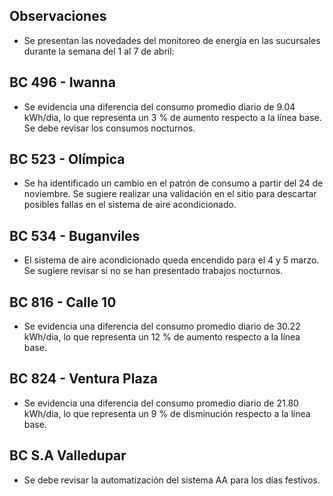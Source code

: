 ## Observaciones

<div align="right">

<!--<span style="font-size: smaller;"> Reporte semanal elaborado 02/01/2024</span> -->

</div>

- Se presentan las novedades del monitoreo de energía en las sucursales durante la semana del 1 al 7 de abril:

<!-- ## BC 044 - Piedecuesta -->

<!-- Se corrige novedad de la carga del AA, para el 2 de mayo se puede tomar sede como referencia. Carga del aire era muy pequeña -->

<!-- ## BC 061 - Carrera Primera

-El cambio que presento la sede fue porque se pusieron las cargas de los cajeros que siempre funcionan

- La sede modificó su patrón de consumo histórico a partir del 30 de noviembre de 2023, especialmente en lo que respecta a los consumos nocturnos.-->

<!-- Se normaliza la novedad en la carga de aire acondicionado fuera del horario laboral a partir del 25 de noviembre, lo que resultará en una disminución en el consumo de energía y se reflejará en ahorros.-->

<!--## BC 66 - Palmira

- El sistema de aire acondicionado queda encendido para el 21 de febrero. Se sugiere revisar si no se han presentado trabajos nocturnos. -->
<!--  Se atiende novedad de apagado de aires a las 22 horas , la sede empieza a reducir su consumo significativamente a partir de las 18 horas. -->


<!--  La sede presenta un cambio en su patrón de consumo a partir del 24 de octubre. Se debe validar si se están presentando trabajos en la sede; de lo contrario, se sugiere revisar la medida en el sitio. -->

<!--## BC 78 - El Cacique 

- La sede presenta novedad en el apagado de los aires a las 19 horas. Se recomienda evaluar con la sucursal la configuración de apagado del aire acondicionado, que actualmente se establece en promedio a las 18 hora.-->

<!--## BC 88 - Cúcuta

- Se evidencia una diferencia del consumo promedio diario de 4.75 kWh/dia, lo que representa un 3 % de disminución respecto a la línea base.-->

<!--## BC 90 - Megamall

- La sede para esta semana normaliza la novedad del apagado del aire pasando de las 19 horas a las 18 horas. -->

<!--## BC 185 - Llano Grande Palmira

- Se debe revisar la automatización del sistema AA para los días festivos.-->

<!-- La sede presenta un cambio en el patrón de consumo a partir del 24 de enero al 2 de febrero el cual ya fue normalizado. -->

 <!-- El sistema de AA operó los días festivo. Se debe verificar, ya que históricamente, la sede ha presentado problemas en la automatización durante los días festivos.-->

 <!-- Se evidencia una diferencia del consumo promedio diario de 8.23 kWh/dia, lo que representa un 5 % de disminución respecto a la línea base. -->

<!--## BC 197 - Guatapuri

recomienda validar si se presentaron trabajos en la sede. Se presenta mayor consumo de energía para las horas nocturnas los domingos se sugiere validar sistema AA.

<!-- Se debe validar el consumo de energía de la sede durante los fines de semana, ya que se observa un alto consumo en esos días. -->

<!-- Cambio patrón de consumo, se presenta disminución a partir del 20 abril, sistemas de aires apagan por completo, validar que correctivos se realizaron. -->

<!-- ## BC 205 - Villa Colombia -->

<!-- Durante la semana pasada, el factor de potencia promedio estuvo en 0.27 lo que representa un consumo alto de energía reactiva, esto podría representar penalidades por parte del comercializador de energía. -->

<!-- ## BC 210 - Banca Colombia Cartagena

- La sede experimento un cambio en el patrón de consumo del 11 al 15 marzo, lo que representa un 27 % de aumento respecto a la línea base. Se sugiere validar si se presentaron trabajos en la sede. -->

<!-- Se ha observado una disminución en el consumo de energía en la sede debido a labores de mantenimiento operativo que se llevaron a cabo desde el 29 de noviembre hasta el 12 de febrero. Ahora que estas labores han concluido, la sede ya reporta consumos normalizados. -->

<!-- - Se presenta un cambio en el patrón de consumo a partir del 17 marzo, se apaga cargas se corrige novedad cargas encendidas a partir del 28 febrero. -->

<!-- ## BC 216 - Sabana de Torres 

- Tener presente que la medida se normaliza para el 10 julio, se está construyendo la línea de referencia. -->

<!-- ## BC 253 - Puerta del Norte

- Se evidencia una disminución en el consumo de energía para el día 23 de noviembre. Se sugiere verificar si se presentó alguna novedad en la sede. -->

<!-- ## BC 291 - Las Palmas

- Se evidencia una diferencia del consumo promedio diario de 56.32 kWh/dia, lo que representa un 19 % de aumento respecto a la línea base. Se debe validar los consumos nocturnos. -->

<!-- Se evidencia una diferencia del consumo promedio diario de 57.74 kWh/dia, lo que representa un 20 % de aumento respecto a la línea base. Se evidencia que se presento un aumento para el 15 y 16 de febrero cambiando el patrón de consumo.-->

<!-- Durante el lunes festivo 22 de mayo, se registró un consumo de energía del sistema de aire acondicionado desde las 8:30 a.m. hasta las 12:30 p.m. Se observó que el sistema estuvo en funcionamiento durante este periodo. --> 

<!-- ## BC 302 - Quebrada Seca

- El sistema de aire acondicionado (AA) en la sede operó el sábado 23 de septiembre. Se debe validar no se presentaron trabajos  en la sede durante ese día. lo que representa un 29 % de aumento respecto a la línea base. --> 

<!--## BC 306 - Barrancabermeja 
 
- Se evidencia una diferencia del consumo promedio diario de 6.41 kWh/dia, lo que representa un 2 % de aumento respecto a la línea base. Se debe revisar la automatización del sistema AA para los días festivos. -->

<!-- El sistema de AA operó el lunes 08 de enero, que correspondía a un día festivo. Se debe verificar, ya que históricamente, la sede ha presentado problemas en la automatización durante los días festivos. 

 Cambio en el patrón de consumo de la carga AA, la sede se encuentra en gestión (SOPORTICA - CELSIA). para la fase 2 se debe tener presente que le hace falta lo de holiday -->

<!-- ## BC 311 - Bello -->

<!-- El sistema de AA operó el lunes 08 de enero, que correspondía a un día festivo. Se debe verificar, ya que históricamente, la sede ha presentado problemas en la automatización durante los días festivos. -->

<!-- Se queda aire encendido el 1 mayo. -->

<!-- ## BC 371 - Caucasia -->

<!-- Se observó una variación en la medida AA a partir del 5 de julio, la cual fue corregida el 8 de agosto. Se realizará un seguimiento continuo para monitorear la estabilidad de la medida. -->

<!-- ## BC 398 - Mariquita

- Se evidencia una disminución en el consumo nocturno del 4%, respecto a la linea base.-->

<!-- ## BC 424 - Honda

- Se ha identificado una novedad en la sede en la medida totalizadora, donde el consumo de aire acondicionado es superior al registrado en el totalizador. Se debe revisar medida en sitio. pendiente para fase 2 -->

<!--  El sistema de AA opera el 16 de octubre, que fue un día festivo. Se debe verificar si no se llevaron a cabo trabajos en la sede, se activa la alarma notificación.

- El sistema de AA opera 22 de octubre domingo, verificar si la sede no se realizaron trabajos de mantenimiento. -->

<!--El sistema de AA opera el 24 de septiembre, que fue un día festivo. Se debe verificar si no se llevaron a cabo trabajos en la sede, se activa la alarma notificación. -->

<!--consume mas el aire acondicionado que la medida de la frontera / pendiente reporar -->

<!-- ## BC 453 - Pitalito

- Se evidencia una diferencia del consumo promedio diario de 41.14 kWh/dia, lo que representa un 17 % de aumento respecto a la línea base. El aumento se presenta entre las 06:00 hasta las 14:00 horas.-->

<!--## BC 454 - Quinta Avenida

- Es necesario verificar la automatización del sistema de aire acondicionado, ya que se observa un consumo nocturno diferente entre semana. -->

<!-- Se debe validar consumo el 2 oct se ve muy alto. -->

<!-- Se normaliza la medida y se está construyendo la línea base movil para futuras referencias. -->
 
<!--## BC 459 - Campo Alegre

- Se evidencia una diferencia del consumo promedio diario de 32.41 kWh/dia, lo que representa un 21 % de aumento respecto a la línea base.-->

<!--## BC 495 - El Bosque

- La sede presento un cambio en el patrón de consumos nocturnos, se sugiere validar la automatización de los equipos. -->

## BC 496 - Iwanna

- Se evidencia una diferencia del consumo promedio diario de 9.04 kWh/dia, lo que representa un 3 % de aumento respecto a la línea base. Se debe revisar los consumos nocturnos.

<!-- Se ha observado un cambio en el patrón de consumo, con un aumento en el consumo típico en comparación con su línea base. Se sugiere validar posibles causas de este incremento. -->

<!--## BC 514 - Centro Comercial Único

- El sistema de aire acondicionado queda encendido para el 26 de febrero y 3 de marzo. Se sugiere revisar si no se han presentado trabajos nocturnos.

- Se evidencia una diferencia del consumo promedio diario de 37.31 kWh/dia, lo que representa un 17 % de aumento respecto a la línea base.-->

## BC 523 - Olímpica

- Se ha identificado un cambio en el patrón de consumo a partir del 24 de noviembre. Se sugiere realizar una validación en el sitio para descartar posibles fallas en el sistema de aire acondicionado.

<!-- sin datos desde marzo 7 -->

## BC 534 - Buganviles

- El sistema de aire acondicionado queda encendido para el 4 y 5 marzo. Se sugiere revisar si no se han presentado trabajos nocturnos.
 
<!-- > Se observó una disminución en el consumo de aire acondicionado solo para el festivo 12 junio. Sin embargo, se identificó consumo de carga del aire acondicionado para el fin de semana y se activa alarma de notificación, se requiere validar la causa de este consumo residual de los aires acondicionados. -->

<!-- ## BC 613 - La America

- Se presentó un cambio en el consumo nocturno para el 12 de julio. Se deben validar temas de automatización en la sede. -->

<!-- ## BC 656 - Mayales -->

<!-- ## BC 659 - Girardot

- Sistema AA opera 22 al 23 noviembre en horario nocturno , se debe validar que no se presentaron trabajos en la sede.-->

<!-- Se evidencia una diferencia del consumo promedio diario de 62.21 kWh/dia, lo que representa un 17 % de disminución respecto a la línea base. La sede presentaba observación cambio patron de consumo por ajuste equipo AA y termostato, validar si se presentaron modificaciones al respecto. -->


<!--## BC 678 - Paseo de la Castellana

- Se evidencia una diferencia del consumo promedio diario de 38.78 kWh/dia, lo que representa un 14 % de aumento respecto a la línea base. Cambia el patrón de consumo en las horas nocturnas se debe validar la automatización de los AA.-->


<!-- ## BC 705 - El Bagre

- La sede para esta semana normaliza la novedad del apagado del aire pasando de las 20 horas a las 19 horas. -->


<!-- ## BC 741 - Calima -->

<!-- Se desmonto monitoreo por adecuación en la sede. queda para la fase 2 -->

<!-- ## BC 749 - Santa Monica -->

<!-- ## BC 750 - Roosevelt

- Se presenta una novedad en la sede a partir del 28 de septiembre, donde la carga de aire acondicionado es mayor que la del totalizador. Se debe validar la corriente L2 de la medida totalizadora. -->
 
<!-- ## BC 764 - Jamundí

- Se evidencia una diferencia del consumo promedio diario de 11.73 kWh/dia, lo que representa un 5 % de aumento respecto a la línea base. La sede presento un cambio en el patrón de consumos nocturnos, se sugiere validar la automatización de los equipos.-->

<!--  ## BC 776 - Lebrija -->

 <!-- ## BC 784 - Centro Colon

 - El sistema de aire acondicionado queda encendido para el 20 y 21 de marzo. Se sugiere revisar si no se han presentado trabajos nocturnos. -->

<!-- SSe evidencia una diferencia del consumo promedio diario de 31.83 kWh/dia, lo que representa un 14 % de disminución respecto a la línea base. -->

<!-- ## BC 787 - Bocagrande Carrera Tercera

- La sede presenta novedad de encendio del AA desde el 11 al 15 marzo y el aire opera el 17 marzo domingo, se sugiere validar si la sede presento trabajos operativos.-->

<!-- Se apaga aire a partir del 17 marzo, los cuales presentaban novedad "AA encendido a partir del 28 febrero". -->

<!--## BC 789 - Manga

- Se evidencia una diferencia del consumo promedio diario de 45.12 kWh/dia, lo que representa un 21 % de aumento respecto a la línea base. Se sugiere validar la configuración de los AA, para las horas nocturnas.-->

<!--  Se mantiene novedad de  "carga de aire acondicionado, mayor a su line base" ya que la carga del aire se incrementó durante el horario nocturno". Dicha novedad es identificada por la automatización configurada de acuerdo a estandar de banco. -->

<!-- ## BC 792 - Paseo del comercio -->


<!--## BC 793 - Profesionales

- La sede presenta novedad encendido del AA del 11 al 13 marzo, se sugiere validar si no se presentaron trabajos operativos. -->

<!-- Se evidencia una diferencia del consumo promedio diario de 48.64 kWh/dia, lo que representa un 31 % de aumento respecto a la línea base. Cambio en el patrón de consumo. Se sugiere validar la automatización de los aires acondicionados-->

<!-- A partir del 17 de septiembre, se ha detectado una novedad en el sistema de aire acondicionado. Se debe verificar si se realizaron trabajos en la sede. -->

<!-- ## BC 796 - Girón 

- La sede opera el domingo 17 marzo aumentando el consumo respecto a la linea base.-->


<!--   El sistema de AA opera el 13 de noviembre, que fue un día festivo. Se debe verificar si no se llevaron a cabo trabajos en la sede.-->

<!-- La sede no opera durante el festivo del 20 de julio. Sin embargo, se han registrado consumos inusuales en días festivos previos. -->

<!--## BC 799 - Floridablanca

- Se evidencia una diferencia del consumo promedio diario de 35.79 kWh/dia, lo que representa un 19 % de aumento respecto a la línea base. -->

## BC 816 - Calle 10

- Se evidencia una diferencia del consumo promedio diario de 30.22 kWh/dia, lo que representa un 12 % de aumento respecto a la línea base.

## BC 824 - Ventura Plaza

- Se evidencia una diferencia del consumo promedio diario de 21.80 kWh/dia, lo que representa un 9 % de disminución respecto a la línea base.

<!-- ## BC 825 - Astrocentro -->

<!--  ## BC 829 - Unicentro Cali -->

<!-- Se normaliza medida para 4 julio. -->

<!-- ## BC 834 - San Mateo -->

<!-- ## BC 863 - Los Patios

- Se evidencia que la sede disminuyó su patrón de consumo a partir del 14 de noviembre. Se sugiere validar las acciones que se llevaron a cabo. -->

## BC S.A Valledupar

- Se debe revisar la automatización del sistema AA para los días festivos.

<!-- El sistema de AA opera el 13 de noviembre, que fue un día festivo. Se debe verificar si no se llevaron a cabo trabajos en la sede. -->

<!--novedad en la carga de aire alto consumo-->

>
<!-- ## BC S.A Granada

- Revisar las cargas del sistema de aire durante los días festivos, con el objetivo de optimizar el consumo de energía. -->

<!--Evaluar la automatización del sistema de aire acondicionado durante días festivos para optimizar el consumo de energía, opera sistema de AA festivo 20 julio. -->